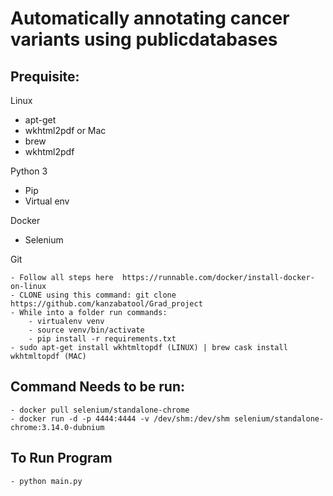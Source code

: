 # Automatically annotating cancer variants using publicdatabases

## Prequisite:

Linux
-   apt-get 
-   wkhtml2pdf
        or
Mac
-   brew
-   wkhtml2pdf

Python 3
-   Pip
-   Virtual env

Docker
-   Selenium

Git

	- Follow all steps here  https://runnable.com/docker/install-docker-on-linux
	- CLONE using this command: git clone https://github.com/kanzabatool/Grad_project
	- While into a folder run commands:
	    - virtualenv venv
		- source venv/bin/activate
	    - pip install -r requirements.txt
	- sudo apt-get install wkhtmltopdf (LINUX) | brew cask install wkhtmltopdf (MAC)


## Command Needs to be run:

	- docker pull selenium/standalone-chrome
	- docker run -d -p 4444:4444 -v /dev/shm:/dev/shm selenium/standalone-chrome:3.14.0-dubnium

## To Run Program
	
	- python main.py 
